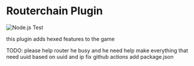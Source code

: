 # Routerchain Plugin
![Node.js Test](https://github.com/BasedUser/routerchain/workflows/Node.js%20Test/badge.svg)

this plugin adds hexed features to the game 

TODO: 
please help router he busy and he need help
make everything that need uuid based on uuid and ip
fix github actions
add package.json
